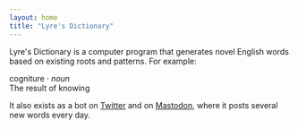 ```yaml
---
layout: home
title: "Lyre's Dictionary"
---
```


Lyre's Dictionary is a computer program that generates novel English words based on existing roots and patterns. For example:

<div class="excerpt">
    <p>
        <span class="title">cogniture</span> &#183; <i>noun</i>
        <br>
        <span class="body">The result of knowing</span>
    </p>
</div>

It also exists as a bot on [Twitter](https://www.twitter.com/lyresdictionary) and on [Mastodon](https://botsin.space/@lyresdictionary), where it posts several new words every day.
